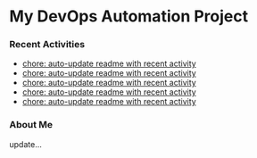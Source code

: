 # My DevOps Automation Project

### Recent Activities
<!-- activity:START -->
- [chore: auto-update readme with recent activity](https://github.com/kaigiii/mybowling-app/commit/d88122a3a102a92f26acd306a2188a1855ca79fa)
- [chore: auto-update readme with recent activity](https://github.com/kaigiii/mybowling-app/commit/b8084aa3115b581e8f83bde123465f8c9fe785c1)
- [chore: auto-update readme with recent activity](https://github.com/kaigiii/mybowling-app/commit/a3b3921e297b64d0caa8e153d75ed57ff1cc8200)
- [chore: auto-update readme with recent activity](https://github.com/kaigiii/mybowling-app/commit/4e29461bdda3a5e305bfcebd797d7393adac08b8)
- [chore: auto-update readme with recent activity](https://github.com/kaigiii/mybowling-app/commit/22ae48326ed5a26828631947831df2b1715fbcb5)
<!-- activity:END -->

### About Me
<!-- MYLINKS:START -->
<!-- MYLINKS:END -->

update...
